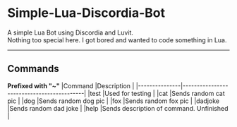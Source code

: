 # Simple-Lua-Discordia-Bot
A simple Lua Bot using Discordia and Luvit.  
Nothing too special here. I got bored and wanted to code something in Lua.

---

## Commands
**Prefixed with "~"**
|Command        |Description                                |
|---------------|-------------------------------------------|
|test           |Used for testing                           |
|cat            |Sends random cat pic                       |
|dog            |Sends random dog pic                       |
|fox            |Sends random fox pic                       |
|dadjoke        |Sends random dad joke                      |
|help           |Sends description of command. Unfinished   |
